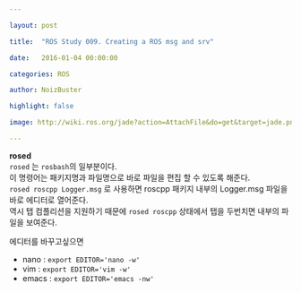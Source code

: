 ```yaml
---

layout: post

title:  "ROS Study 009. Creating a ROS msg and srv"

date:   2016-01-04 00:00:00

categories: ROS

author: NoizBuster

highlight: false

image: http://wiki.ros.org/jade?action=AttachFile&do=get&target=jade.png

---
```


**rosed**  
`rosed` 는 `rosbash`의 일부분이다.  
이 명령어는 패키지명과 파일명으로 바로 파일을 편집 할 수 있도록 해준다.  
`rosed roscpp Logger.msg` 로 사용하면 roscpp 패키지 내부의 Logger.msg 파일을 바로 에디터로 열어준다.  
역시 탭 컴플리션을 지원하기 때문에 `rosed roscpp` 상태에서 탭을 두번치면 내부의 파일을 보여준다.

에디터를 바꾸고싶으면  
- nano : `export EDITOR='nano -w'`
- vim : `export EDITOR='vim -w'`
- emacs : `export EDITOR='emacs -nw'`